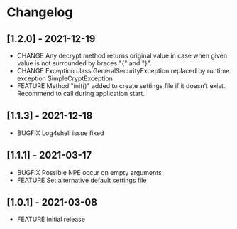 # Changelog

## [1.2.0] - 2021-12-19

* CHANGE Any decrypt method returns original value in case when given value is not surrounded by braces "{" and "}".
* CHANGE Exception class GeneralSecurityException replaced by runtime exception SimpleCryptException
* FEATURE Method "init()" added to create settings file if it doesn't exist. Recommend to call during application start.

## [1.1.3] - 2021-12-18
* BUGFIX Log4shell issue fixed

## [1.1.1] - 2021-03-17

* BUGFIX Possible NPE occur on empty arguments 
* FEATURE Set alternative default settings file

## [1.0.1] - 2021-03-08

* FEATURE Initial release